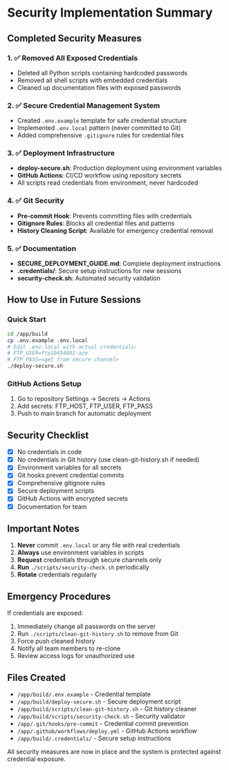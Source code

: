 # Security Implementation Summary

## Completed Security Measures

### 1. ✅ Removed All Exposed Credentials
- Deleted all Python scripts containing hardcoded passwords
- Removed all shell scripts with embedded credentials
- Cleaned up documentation files with exposed passwords

### 2. ✅ Secure Credential Management System
- Created `.env.example` template for safe credential structure
- Implemented `.env.local` pattern (never committed to Git)
- Added comprehensive `.gitignore` rules for credential files

### 3. ✅ Deployment Infrastructure
- **deploy-secure.sh**: Production deployment using environment variables
- **GitHub Actions**: CI/CD workflow using repository secrets
- All scripts read credentials from environment, never hardcoded

### 4. ✅ Git Security
- **Pre-commit Hook**: Prevents committing files with credentials
- **Gitignore Rules**: Blocks all credential files and patterns
- **History Cleaning Script**: Available for emergency credential removal

### 5. ✅ Documentation
- **SECURE_DEPLOYMENT_GUIDE.md**: Complete deployment instructions
- **.credentials/**: Secure setup instructions for new sessions
- **security-check.sh**: Automated security validation

## How to Use in Future Sessions

### Quick Start
```bash
cd /app/build
cp .env.example .env.local
# Edit .env.local with actual credentials:
# FTP_USER=ftp10454681-aze
# FTP_PASS=<get from secure channel>
./deploy-secure.sh
```

### GitHub Actions Setup
1. Go to repository Settings → Secrets → Actions
2. Add secrets: FTP_HOST, FTP_USER, FTP_PASS
3. Push to main branch for automatic deployment

## Security Checklist

- [x] No credentials in code
- [x] No credentials in Git history (use clean-git-history.sh if needed)
- [x] Environment variables for all secrets
- [x] Git hooks prevent credential commits
- [x] Comprehensive gitignore rules
- [x] Secure deployment scripts
- [x] GitHub Actions with encrypted secrets
- [x] Documentation for team

## Important Notes

1. **Never** commit `.env.local` or any file with real credentials
2. **Always** use environment variables in scripts
3. **Request** credentials through secure channels only
4. **Run** `./scripts/security-check.sh` periodically
5. **Rotate** credentials regularly

## Emergency Procedures

If credentials are exposed:
1. Immediately change all passwords on the server
2. Run `./scripts/clean-git-history.sh` to remove from Git
3. Force push cleaned history
4. Notify all team members to re-clone
5. Review access logs for unauthorized use

## Files Created

- `/app/build/.env.example` - Credential template
- `/app/build/deploy-secure.sh` - Secure deployment script
- `/app/build/scripts/clean-git-history.sh` - Git history cleaner
- `/app/build/scripts/security-check.sh` - Security validator
- `/app/.git/hooks/pre-commit` - Credential commit prevention
- `/app/.github/workflows/deploy.yml` - GitHub Actions workflow
- `/app/build/.credentials/` - Secure setup instructions

All security measures are now in place and the system is protected against credential exposure.